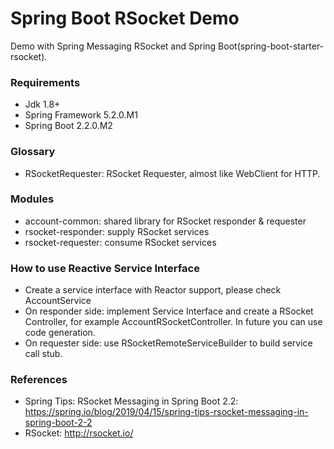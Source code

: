 Spring Boot RSocket Demo
========================

Demo with Spring Messaging RSocket and Spring Boot(spring-boot-starter-rsocket).

### Requirements

* Jdk 1.8+
* Spring Framework 5.2.0.M1
* Spring Boot 2.2.0.M2

### Glossary

* RSocketRequester: RSocket Requester, almost like WebClient for HTTP.

### Modules

* account-common: shared library for RSocket responder & requester
* rsocket-responder: supply RSocket services
* rsocket-requester: consume RSocket services

### How to use Reactive Service Interface

* Create a service interface with Reactor support, please check AccountService
* On responder side: implement Service Interface and create a RSocket Controller, for example AccountRSocketController. In future you can use code generation.
* On requester side: use RSocketRemoteServiceBuilder to build service call stub.

### References

* Spring Tips: RSocket Messaging in Spring Boot 2.2: https://spring.io/blog/2019/04/15/spring-tips-rsocket-messaging-in-spring-boot-2-2
* RSocket: http://rsocket.io/
